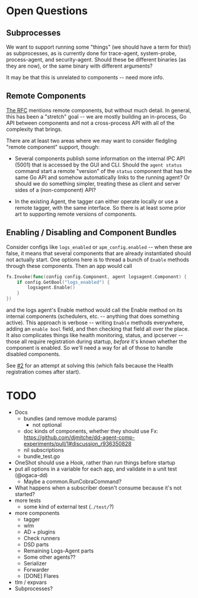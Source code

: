 # Open Questions

## Subprocesses

We want to support running some "things" (we should have a term for this!) as subprocesses, as is currently done for trace-agent, system-probe, process-agent, and security-agent.
Should these be different binaries (as they are now), or the same binary with different arguments?

It may be that this is unrelated to components -- need more info.

## Remote Components

[The RFC](https://github.com/DataDog/architecture/blob/master/rfcs/agent-component-architecture/rfc.md#remote-component-considerations) mentions remote components, but without much detail.
In general, this has been a "stretch" goal -- we are mostly building an in-process, Go API between components and not a cross-process API with all of the complexity that brings.

There are at least two areas where we may want to consider fledgling "remote component" support, though:

 * Several components publish some information on the internal IPC API (5001) that is accessed by the GUI and CLI.
   Should the `agent status` command start a remote "version" of the `status` component that has the same Go API and somehow automatically links to the running agent?
   Or should we do something simpler, treating these as client and server sides of a (non-component) API?

 * In the existing Agent, the tagger can either operate locally or use a remote tagger, with the same interface.
   So there is at least some prior art to supporting remote versions of components.

## Enabling / Disabling and Component Bundles

Consider configs like `logs_enabled` or `apm_config.enabled` -- when these are false, it means that several components that are already instantiated should not actually start.
One options here is to thread a bunch of `Enable` methods through these components.
Then an app would call
```go
fx.Invoke(func(config config.Component, agent logsagent.Component) {
    if config.GetBool("logs_enabled") {
        logsagent.Enable()
    }
})
```

and the logs agent's Enable method would call the Enable method on its internal components (schedulers, etc. -- anything that does something active).
This approach is verbose -- writing `Enable` methods everywhere, adding an `enable bool` field, and then checking that field all over the place.
It also complicates things like health monitoring, status, and ipcserver -- those all require registration during startup, _before_ it's known whether the component is enabled.
So we'll need a way for all of those to handle disabled components.

See [#2](https://github.com/djmitche/dd-agent-comp-experiments/pull/2) for an attempt at solving this (which fails because the Health registration comes after start).

# TODO

 * Docs
     * bundles (and remove module params)
       * not optional
     * doc kinds of components, whether they should use Fx: https://github.com/djmitche/dd-agent-comp-experiments/pull/1#discussion_r936350828
     * nil subscriptions
     * bundle_test.go
 * OneShot should use a Hook, rather than run things before startup
 * put all options in a variable for each app, and validate in a unit test (@ogaca-dd)
   * Maybe a common.RunCobraCommand?
 * What happens when a subscriber doesn't consume because it's not started?
 * more tests
   * some kind of external test (`./test/`?)
 * more components
   * tagger
   * wlm
   * AD + plugins
   * Check runners
   * DSD parts
   * Remaining Logs-Agent parts
   * Some other agents??
   * Serializer
   * Forwarder
   * [DONE] Flares
 * tlm / expvars
 * Subprocesses?
